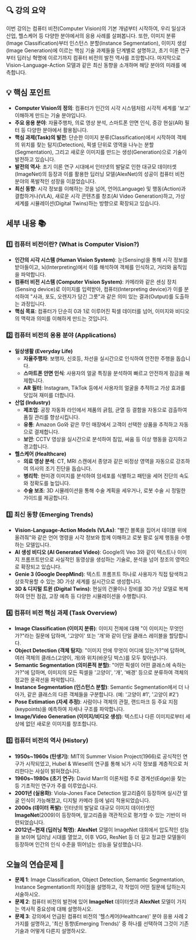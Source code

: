 ## 🔍 강의 요약
이번 강의는 컴퓨터 비전(Computer Vision)의 기본 개념부터 시작하여, 우리 일상과 산업, 헬스케어 등 다양한 분야에서의 응용 사례를 살펴봅니다. 또한, 이미지 분류(Image Classification)부터 인스턴스 분할(Instance Segmentation), 이미지 생성(Image Generation)에 이르는 핵심 기술 과제들을 단계별로 설명하고, 초기 이론 연구부터 딥러닝 혁명에 이르기까지 컴퓨터 비전의 발전 역사를 조망합니다. 마지막으로 Vision-Language-Action 모델과 같은 최신 동향을 소개하며 해당 분야의 미래를 예측합니다.

## 💡 핵심 포인트
- **Computer Vision의 정의**: 컴퓨터가 인간의 시각 시스템처럼 시각적 세계를 '보고' 이해하게 만드는 기술 분야입니다.
- **주요 응용 분야**: 자율주행차, 의료 영상 분석, 스마트폰 안면 인식, 증강 현실(AR) 필터 등 다양한 분야에서 활용됩니다.
- **핵심 과제(Task)의 발전**: 단순한 이미지 분류(Classification)에서 시작하여 객체의 위치를 찾는 탐지(Detection), 픽셀 단위로 영역을 나누는 분할(Segmentation), 그리고 새로운 이미지를 만드는 생성(Generation)으로 기술이 발전하고 있습니다.
- **발전의 역사**: 초기 이론 연구 시대에서 인터넷의 발달로 인한 대규모 데이터셋(ImageNet)의 등장과 이를 활용한 딥러닝 모델(AlexNet)의 성공이 컴퓨터 비전 분야의 폭발적인 성장을 이끌었습니다.
- **최신 동향**: 시각 정보를 이해하는 것을 넘어, 언어(Language) 및 행동(Action)과 결합하거나(VLA), 새로운 시각 콘텐츠를 창조(AI Video Generation)하고, 가상 세계를 시뮬레이션(Digital Twins)하는 방향으로 확장되고 있습니다.

## 세부 내용 📚
### 1️⃣ 컴퓨터 비전이란? (What is Computer Vision?)
- **인간의 시각 시스템 (Human Vision System)**: 눈(Sensing)을 통해 시각 정보를 받아들이고, 뇌(Interpreting)에서 이를 해석하여 객체를 인식하고, 거리와 움직임을 파악합니다.
- **컴퓨터 비전 시스템 (Computer Vision System)**: 카메라와 같은 센싱 장치(Sensing device)로 이미지를 입력받아, 컴퓨터(Interpreting device)가 이를 분석하여 "사과, 포도, 오렌지가 담긴 그릇"과 같은 의미 있는 결과(Output)를 도출하는 과정입니다.
- **핵심 목표**: 컴퓨터가 단순히 0과 1로 이루어진 픽셀 데이터를 넘어, 이미지와 비디오의 맥락과 의미를 이해하게 만드는 것입니다.

### 2️⃣ 컴퓨터 비전의 응용 분야 (Applications)
- **일상생활 (Everyday Life)**
    - **자율주행차**: 보행자, 신호등, 차선을 실시간으로 인식하여 안전한 주행을 돕습니다.
    - **스마트폰 안면 인식**: 사용자의 얼굴 특징을 분석하여 빠르고 안전하게 잠금을 해제합니다.
    - **AR 필터**: Instagram, TikTok 등에서 사용자의 얼굴을 추적하고 가상 효과를 덧입혀 재미를 더합니다.
- **산업 (Industry)**
    - **제조업**: 공장 자동화 라인에서 제품의 긁힘, 균열 등 결함을 자동으로 검출하여 품질 관리를 향상시킵니다.
    - **유통**: Amazon Go와 같은 무인 매장에서 고객이 선택한 상품을 추적하고 자동으로 결제합니다.
    - **보안**: CCTV 영상을 실시간으로 분석하여 침입, 싸움 등 이상 행동을 감지하고 경고합니다.
- **헬스케어 (Healthcare)**
    - **의료 영상 분석**: CT, MRI 스캔에서 종양과 같은 비정상 영역을 자동으로 강조하여 의사의 조기 진단을 돕습니다.
    - **병리학**: 현미경 이미지를 분석하여 암세포를 식별하고 패턴을 세어 진단의 속도와 정확도를 높입니다.
    - **수술 보조**: 3D 시뮬레이션을 통해 수술 계획을 세우거나, 로봇 수술 시 정밀한 가이드를 제공합니다.

### 3️⃣ 최신 동향 (Emerging Trends)
- **Vision-Language-Action Models (VLAs)**: "빨간 블록을 집어서 테이블 위에 올려줘"와 같은 언어 명령을 시각 정보와 함께 이해하고 로봇 팔로 실제 행동을 수행하는 모델입니다.
- **AI 생성 비디오 (AI Generated Video)**: Google의 Veo 3와 같이 텍스트나 이미지 프롬프트만으로 사실적인 동영상을 생성하는 기술로, 분석을 넘어 창조의 영역으로 확장되고 있습니다.
- **Genie 3 (Google DeepMind)**: 텍스트 프롬프트 하나로 사용자가 직접 탐색하고 상호작용할 수 있는 3D 가상 세계를 실시간으로 생성합니다.
- **3D & 디지털 트윈 (Digital Twins)**: 현실의 건물이나 장비를 3D 가상 모델로 복제하여 안전 점검, 고장 예측 등 다양한 시뮬레이션을 수행합니다.

### 4️⃣ 컴퓨터 비전 핵심 과제 (Task Overview)
- **Image Classification (이미지 분류)**: 이미지 전체에 대해 "이 이미지는 무엇인가?"라는 질문에 답하며, '고양이' 또는 '개'와 같이 단일 클래스 레이블을 할당합니다.
- **Object Detection (객체 탐지)**: "이미지 안에 무엇이 어디에 있는가?"에 답하며, 여러 객체의 클래스(고양이, 개)와 위치(바운딩 박스)를 모두 찾아냅니다.
- **Semantic Segmentation (의미론적 분할)**: "어떤 픽셀이 어떤 클래스에 속하는가?"에 답하며, 이미지의 모든 픽셀을 '고양이', '개', '배경' 등으로 분류하여 객체의 정교한 윤곽선을 파악합니다.
- **Instance Segmentation (인스턴스 분할)**: Semantic Segmentation에서 더 나아가, 같은 클래스의 다른 객체들을 구분합니다. (예: '고양이 #1', '고양이 #2')
- **Pose Estimation (자세 추정)**: 사람이나 객체의 관절, 랜드마크 등 주요 지점(keypoints)을 예측하여 자세나 구조를 파악합니다.
- **Image/Video Generation (이미지/비디오 생성)**: 텍스트나 다른 이미지로부터 세상에 없던 새로운 이미지를 창조합니다.

### 5️⃣ 컴퓨터 비전의 역사 (History)
- **1950s~1960s (탄생기)**: MIT의 Summer Vision Project(1966)로 공식적인 연구가 시작되었고, Hubel & Wiesel의 연구를 통해 뇌가 시각 정보를 계층적으로 처리한다는 사실이 밝혀졌습니다.
- **1960s~1980s (초기 연구)**: David Marr의 이론처럼 주로 경계선(Edge)을 찾는 등 기초적인 연구가 주를 이루었습니다.
- **2001년 (실용화)**: Viola-Jones Face Detection 알고리즘이 등장하며 실시간 얼굴 인식이 가능해졌고, 디지털 카메라 등에 널리 적용되었습니다.
- **2000s (데이터 폭발)**: 인터넷의 발달로 대규모 이미지 데이터셋인 **ImageNet**(2009)이 등장하며, 알고리즘을 객관적으로 평가할 수 있는 기반이 마련되었습니다.
- **2012년~현재 (딥러닝 혁명)**: **AlexNet** 모델이 ImageNet 대회에서 압도적인 성능을 보이며 딥러닝 시대를 열었고, 이후 VGG, ResNet 등 더 깊고 정교한 모델들이 등장하며 인간의 인식 수준을 뛰어넘는 성능을 달성했습니다.

## 오늘의 연습문제 📝
- **문제 1**: Image Classification, Object Detection, Semantic Segmentation, Instance Segmentation의 차이점을 설명하고, 각 작업이 어떤 질문에 답하는지 서술하시오.
- **문제 2**: 컴퓨터 비전의 발전에 있어 **ImageNet** 데이터셋과 **AlexNet** 모델이 가지는 역사적 중요성에 대해 설명하시오.
- **문제 3**: 강의에서 언급된 컴퓨터 비전의 '헬스케어(Healthcare)' 분야 응용 사례 2가지를 설명하고, '최신 동향(Emerging Trends)' 중 하나를 선택하여 그것이 기존 기술과 어떻게 다른지 설명하시오.
